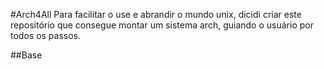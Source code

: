 #Arch4All 
Para facilitar o use e abrandir o mundo unix, dicidi criar este repositório que consegue montar um sistema arch, guiando o usuário por todos os passos.

 ##Base
